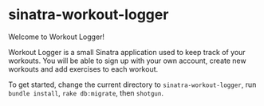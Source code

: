 # sinatra-workout-logger

Welcome to Workout Logger!

Workout Logger is a small Sinatra application used to keep track of your workouts. You will be able to sign up with your own account, create new workouts and add exercises to each workout.

To get started, change the current directory to `sinatra-workout-logger`, run `bundle install`, `rake db:migrate`, then `shotgun`.
